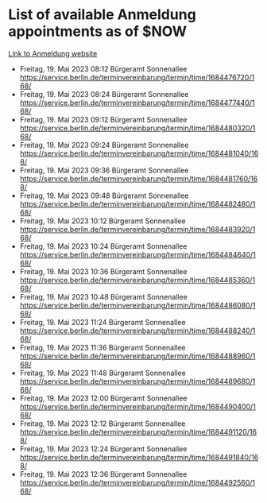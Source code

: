 # List of available Anmeldung appointments as of $NOW
[Link to Anmeldung website](https://service.berlin.de/terminvereinbarung/termin/tag.php?termin=1&anliegen[]=120686&dienstleisterlist=122210,122217,327316,122219,327312,122227,327314,122231,327346,122243,327348,122254,122252,329742,122260,329745,122262,329748,122271,327278,122273,327274,122277,327276,330436,122280,327294,122282,327290,122284,327292,122291,327270,122285,327266,122286,327264,122296,327268,150230,329760,122297,327286,122294,327284,122312,329763,122314,329775,122304,327330,122311,327334,122309,327332,317869,122281,327352,122279,329772,122283,122276,327324,122274,327326,122267,329766,122246,327318,122251,327320,122257,327322,122208,327298,122226,327300&herkunft=http%3A%2F%2Fservice.berlin.de%2Fdienstleistung%2F120686%2F)
- Freitag, 19. Mai 2023 08:12 Bürgeramt Sonnenallee https://service.berlin.de/terminvereinbarung/termin/time/1684476720/168/
- Freitag, 19. Mai 2023 08:24 Bürgeramt Sonnenallee https://service.berlin.de/terminvereinbarung/termin/time/1684477440/168/
- Freitag, 19. Mai 2023 09:12 Bürgeramt Sonnenallee https://service.berlin.de/terminvereinbarung/termin/time/1684480320/168/
- Freitag, 19. Mai 2023 09:24 Bürgeramt Sonnenallee https://service.berlin.de/terminvereinbarung/termin/time/1684481040/168/
- Freitag, 19. Mai 2023 09:36 Bürgeramt Sonnenallee https://service.berlin.de/terminvereinbarung/termin/time/1684481760/168/
- Freitag, 19. Mai 2023 09:48 Bürgeramt Sonnenallee https://service.berlin.de/terminvereinbarung/termin/time/1684482480/168/
- Freitag, 19. Mai 2023 10:12 Bürgeramt Sonnenallee https://service.berlin.de/terminvereinbarung/termin/time/1684483920/168/
- Freitag, 19. Mai 2023 10:24 Bürgeramt Sonnenallee https://service.berlin.de/terminvereinbarung/termin/time/1684484640/168/
- Freitag, 19. Mai 2023 10:36 Bürgeramt Sonnenallee https://service.berlin.de/terminvereinbarung/termin/time/1684485360/168/
- Freitag, 19. Mai 2023 10:48 Bürgeramt Sonnenallee https://service.berlin.de/terminvereinbarung/termin/time/1684486080/168/
- Freitag, 19. Mai 2023 11:24 Bürgeramt Sonnenallee https://service.berlin.de/terminvereinbarung/termin/time/1684488240/168/
- Freitag, 19. Mai 2023 11:36 Bürgeramt Sonnenallee https://service.berlin.de/terminvereinbarung/termin/time/1684488960/168/
- Freitag, 19. Mai 2023 11:48 Bürgeramt Sonnenallee https://service.berlin.de/terminvereinbarung/termin/time/1684489680/168/
- Freitag, 19. Mai 2023 12:00 Bürgeramt Sonnenallee https://service.berlin.de/terminvereinbarung/termin/time/1684490400/168/
- Freitag, 19. Mai 2023 12:12 Bürgeramt Sonnenallee https://service.berlin.de/terminvereinbarung/termin/time/1684491120/168/
- Freitag, 19. Mai 2023 12:24 Bürgeramt Sonnenallee https://service.berlin.de/terminvereinbarung/termin/time/1684491840/168/
- Freitag, 19. Mai 2023 12:36 Bürgeramt Sonnenallee https://service.berlin.de/terminvereinbarung/termin/time/1684492560/168/
